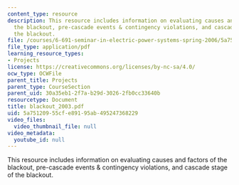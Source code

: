 ```yaml
---
content_type: resource
description: This resource includes information on evaluating causes and factors of
  the blackout, pre-cascade events & contingency violations, and cascade stage of
  the blackout.
file: /courses/6-691-seminar-in-electric-power-systems-spring-2006/5a75120955cfe89195ab495247368229_blackout_2003.pdf
file_type: application/pdf
learning_resource_types:
- Projects
license: https://creativecommons.org/licenses/by-nc-sa/4.0/
ocw_type: OCWFile
parent_title: Projects
parent_type: CourseSection
parent_uid: 30a35eb1-2f7a-b29d-3026-2fb0cc33640b
resourcetype: Document
title: blackout_2003.pdf
uid: 5a751209-55cf-e891-95ab-495247368229
video_files:
  video_thumbnail_file: null
video_metadata:
  youtube_id: null
---
```

This resource includes information on evaluating causes and factors of the blackout, pre-cascade events & contingency violations, and cascade stage of the blackout.